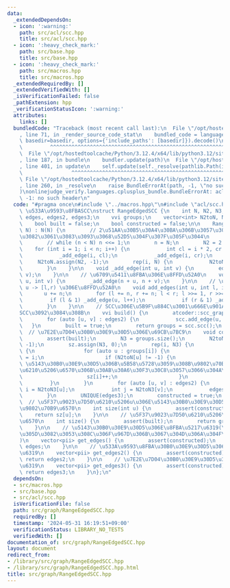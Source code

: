 ```yaml
---
data:
  _extendedDependsOn:
  - icon: ':warning:'
    path: src/acl/scc.hpp
    title: src/acl/scc.hpp
  - icon: ':heavy_check_mark:'
    path: src/base.hpp
    title: src/base.hpp
  - icon: ':heavy_check_mark:'
    path: src/macros.hpp
    title: src/macros.hpp
  _extendedRequiredBy: []
  _extendedVerifiedWith: []
  _isVerificationFailed: false
  _pathExtension: hpp
  _verificationStatusIcon: ':warning:'
  attributes:
    links: []
  bundledCode: "Traceback (most recent call last):\n  File \"/opt/hostedtoolcache/Python/3.12.4/x64/lib/python3.12/site-packages/onlinejudge_verify/documentation/build.py\"\
    , line 71, in _render_source_code_stat\n    bundled_code = language.bundle(stat.path,\
    \ basedir=basedir, options={'include_paths': [basedir]}).decode()\n          \
    \         ^^^^^^^^^^^^^^^^^^^^^^^^^^^^^^^^^^^^^^^^^^^^^^^^^^^^^^^^^^^^^^^^^^^^^^^^^^^^^^^^^\n\
    \  File \"/opt/hostedtoolcache/Python/3.12.4/x64/lib/python3.12/site-packages/onlinejudge_verify/languages/cplusplus.py\"\
    , line 187, in bundle\n    bundler.update(path)\n  File \"/opt/hostedtoolcache/Python/3.12.4/x64/lib/python3.12/site-packages/onlinejudge_verify/languages/cplusplus_bundle.py\"\
    , line 401, in update\n    self.update(self._resolve(pathlib.Path(included), included_from=path))\n\
    \                ^^^^^^^^^^^^^^^^^^^^^^^^^^^^^^^^^^^^^^^^^^^^^^^^^^^^^^^^^\n \
    \ File \"/opt/hostedtoolcache/Python/3.12.4/x64/lib/python3.12/site-packages/onlinejudge_verify/languages/cplusplus_bundle.py\"\
    , line 260, in _resolve\n    raise BundleErrorAt(path, -1, \"no such header\"\
    )\nonlinejudge_verify.languages.cplusplus_bundle.BundleErrorAt: acl/scc.hpp: line\
    \ -1: no such header\n"
  code: "#pragma once\n#include \"../macros.hpp\"\n#include \"acl/scc.hpp\"\n\n//\
    \ \u533A\u9593\u8FBASCC\nstruct RangeEdgedSCC {\n    int N, N2, N3, n;\n    vector<pii>\
    \ edges, edges2, edges3;\n    vvi groups;\n    vector<int> N2toN, N2toN3, sz;\n\
    \    bool built = false;\n    bool constructed = false;\n\n    RangeEdgedSCC(int\
    \ N) : N(N) {\n        // 2\u51AA\u30B5\u30A4\u30BA\u306B\u3057\u306A\u304F\u3066\
    \u3082\u3061\u3083\u3093\u3068\u52D5\u304F\u307F\u305F\u3044\n        // n = 1;\n\
    \        // while (n < N) n <<= 1;\n        n = N;\n        N2 = 2 * n;\n    \
    \    for (int i = 1; i < n; i++) {\n            int cl = i * 2, cr = i * 2 + 1;\n\
    \            _add_edge(i, cl);\n            _add_edge(i, cr);\n        }\n   \
    \     N2toN.assign(N2, -1);\n        rep(i, N) {\n            N2toN[n + i] = i;\n\
    \        }\n    }\n\n    void _add_edge(int u, int v) {\n        edges2.eb(u,\
    \ v);\n    }\n\n    // \u6709\u5411\u8FBA\u306E\u8FFD\u52A0\n    void add_edge(int\
    \ u, int v) {\n        _add_edge(n + u, n + v);\n    }\n\n    // \u533A\u9593\u8FBA\
    \ u -> [l,r) \u306E\u8FFD\u52A0\n    void add_edges(int u, int l, int r) {\n \
    \       u += n;\n        for (l += n, r += n; l < r; l >>= 1, r >>= 1) {\n   \
    \         if (l & 1) _add_edge(u, l++);\n            if (r & 1) _add_edge(u, --r);\n\
    \        }\n    }\n\n    // SCC\u306E\u5B9F\u884C\u3001\u666E\u901A\u306BACL\u306E\
    SCC\u3092\u3084\u308B\n    vvi build() {\n        atcoder::scc_graph scc(N2);\n\
    \        for (auto [u, v] : edges2) {\n            scc.add_edge(u, v);\n     \
    \   }\n        built = true;\n        return groups = scc.scc();\n    }\n\n  \
    \  // \u7E2E\u7D04\u30B0\u30E9\u30D5\u306E\u69CB\u7BC9\n    void construct() {\n\
    \        assert(built);\n        N3 = groups.size();\n        N2toN3.assign(N2,\
    \ -1);\n        sz.assign(N3, 0);\n        rep(i, N3) {\n            if (groups[i].size())\
    \ {\n                for (auto u : groups[i]) {\n                    N2toN3[u]\
    \ = i;\n                    if (N2toN[u] != -1) {\n                        //\
    \ \u5143\u30B0\u30E9\u30D5\u306B\u5B58\u5728\u3059\u308B\u9802\u70B9\u3060\u3051\
    \u6210\u5206\u6570\u306B\u30AB\u30A6\u30F3\u30C8\u3057\u3066\u304A\u304F\n   \
    \                     sz[i]++;\n                    }\n                }\n   \
    \         }\n        }\n        for (auto [u, v] : edges2) {\n            int\
    \ i = N2toN3[u];\n            int j = N2toN3[v];\n            edges3.eb(i, j);\n\
    \        }\n        UNIQUE(edges3);\n        constructed = true;\n    }\n\n  \
    \  // \u5F37\u9023\u7D50\u6210\u5206u\u306E\u5143\u30B0\u30E9\u30D5\u3067\u306E\
    \u9802\u70B9\u6570\n    int size(int u) {\n        assert(constructed);\n    \
    \    return sz[u];\n    }\n\n    // \u5F37\u9023\u7D50\u6210\u5206\u306E\u500B\
    \u6570\n    int size() {\n        assert(built);\n        return groups.size();\n\
    \    }\n\n    // \u5143\u30B0\u30E9\u30D5\u306E\u8FBA\u5217\u6319(\u305D\u3082\
    \u305D\u3082\u3053\u308C\u306F\u967D\u306B\u3067\u304D\u306A\u304F\u306A\u308B\
    )\n    vector<pii> get_edges() {\n        assert(constructed);\n        return\
    \ edges;\n    }\n\n    // \u533A\u9593\u8FBA\u30B0\u30E9\u30D5\u306E\u8FBA\u5217\
    \u6319\n    vector<pii> get_edges2() {\n        assert(constructed);\n       \
    \ return edges2;\n    }\n\n    // \u7E2E\u7D04\u30B0\u30E9\u30D5\u306E\u8FBA\u5217\
    \u6319\n    vector<pii> get_edges3() {\n        assert(constructed);\n       \
    \ return edges3;\n    }\n};\n"
  dependsOn:
  - src/macros.hpp
  - src/base.hpp
  - src/acl/scc.hpp
  isVerificationFile: false
  path: src/graph/RangeEdgedSCC.hpp
  requiredBy: []
  timestamp: '2024-05-31 16:19:51+09:00'
  verificationStatus: LIBRARY_NO_TESTS
  verifiedWith: []
documentation_of: src/graph/RangeEdgedSCC.hpp
layout: document
redirect_from:
- /library/src/graph/RangeEdgedSCC.hpp
- /library/src/graph/RangeEdgedSCC.hpp.html
title: src/graph/RangeEdgedSCC.hpp
---
```

